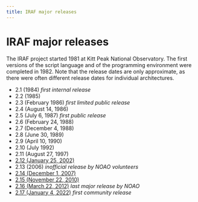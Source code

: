 ```yaml
---
title: IRAF major releases
---
```


# IRAF major releases

The IRAF project started 1981 at Kitt Peak National Observatory. The
first versions of the script language and of the programming
environment were completed in 1982. Note that the release dates are
only approximate, as there were often different release dates for
individual architectures.

* 2.1 (1984) *first internal release*
* 2.2 (1985)
* 2.3 (February 1986) *first limited public release*
* 2.4 (August 14, 1986)
* 2.5 (July 6, 1987) *first public release*
* 2.6 (February 24, 1988)
* 2.7 (December 4, 1988)
* 2.8 (June 30, 1989)
* 2.9 (April 10, 1990)
* 2.10 (July 1992)
* 2.11 (August 27, 1997)
* [2.12 (January 25, 2002)](2.12)
* 2.13 (2006) *inofficial release by NOAO volunteers*
* [2.14 (December 1, 2007)](2.14)
* [2.15 (November 22, 2010)](2.15)
* [2.16 (March 22, 2012)](2.16) *last major release by NOAO*
* [2.17 (January 4, 2022)](/release) *first community release*
